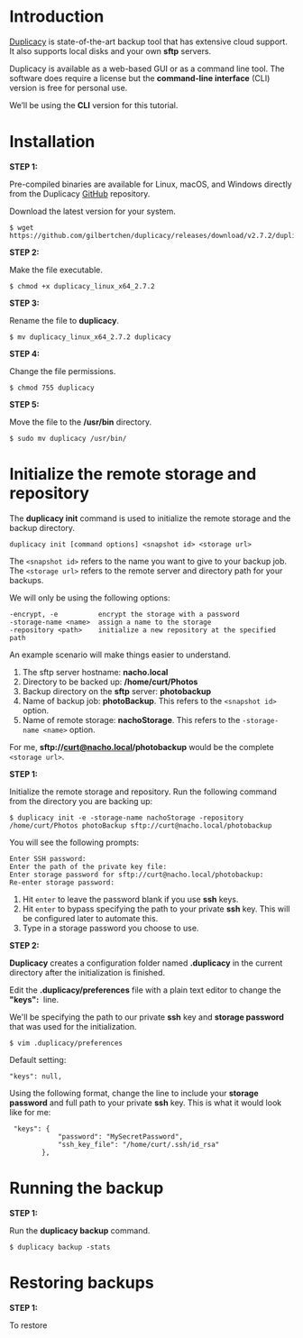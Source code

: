 # Introduction

[Duplicacy](https://duplicacy.com) is state-of-the-art backup tool that has extensive cloud support. It also supports local disks and your own **sftp** servers.     

Duplicacy is available as a web-based GUI or as a command line tool. 
The software does require a license but the **command-line interface** (CLI) version is free for personal use.  
  
We’ll be using the **CLI** version for this tutorial.

# Installation    

**STEP 1:**   

Pre-compiled binaries are available for Linux, macOS, and Windows directly from the Duplicacy [GitHub](https://github.com/gilbertchen/duplicacy/releases) repository.

Download the latest version for your system.
~~~
$ wget https://github.com/gilbertchen/duplicacy/releases/download/v2.7.2/duplicacy_linux_x64_2.7.2
~~~

**STEP 2:**    

Make the file executable.
~~~
$ chmod +x duplicacy_linux_x64_2.7.2
~~~
   
**STEP 3:**  

Rename the file to **duplicacy**.
~~~
$ mv duplicacy_linux_x64_2.7.2 duplicacy
~~~

**STEP 4:**  

Change the file permissions.
~~~
$ chmod 755 duplicacy
~~~

**STEP 5:**  

Move the file to the **/usr/bin** directory.
~~~
$ sudo mv duplicacy /usr/bin/
~~~

# Initialize the remote storage and repository

The **duplicacy init** command is used to initialize the remote storage and the backup directory.
~~~
duplicacy init [command options] <snapshot id> <storage url>
~~~
The `<snapshot id>` refers to the name you want to give to your backup job.    
The `<storage url>` refers to the remote server and directory path for your backups.

We will only be using the following options:
~~~
-encrypt, -e          encrypt the storage with a password
-storage-name <name>  assign a name to the storage
-repository <path>    initialize a new repository at the specified path
~~~

An example scenario will make things easier to understand.

1. The sftp server hostname: **nacho.local**
2. Directory to be backed up: **/home/curt/Photos** 
3. Backup directory on the **sftp** server: **photobackup**
4. Name of backup job: **photoBackup**. This refers to the `<snapshot id>` option.
5. Name of remote storage: **nachoStorage**. This refers to the `-storage-name <name>` option.

For me, **sftp://curt@nacho.local/photobackup** would be the complete `<storage url>`.    

**STEP 1:**      

Initialize the remote storage and repository. Run the following command from the directory you are backing up:
~~~
$ duplicacy init -e -storage-name nachoStorage -repository /home/curt/Photos photoBackup sftp://curt@nacho.local/photobackup
~~~
You will see the following prompts:
~~~
Enter SSH password:
Enter the path of the private key file:
Enter storage password for sftp://curt@nacho.local/photobackup:
Re-enter storage password:
~~~

1. Hit `enter` to leave the password blank if you use **ssh** keys.       
2. Hit `enter` to bypass specifying the path to your private **ssh** key. This will be configured later to automate this.   
3. Type in a storage password you choose to use.

**STEP 2:**    

**Duplicacy** creates a configuration folder named **.duplicacy** in the current directory after the initialization is finished.   

Edit the **.duplicacy/preferences** file with a plain text editor to change the **"keys":**&nbsp; line.    

We'll be specifying the path to our private **ssh** key and **storage password** that was used for the initialization.
~~~
$ vim .duplicacy/preferences
~~~

Default setting:
~~~
"keys": null,
~~~

Using the following format, change the line to include your **storage password** and full path to your private **ssh** key. This is what it would look like for me:
~~~
 "keys": {
            "password": "MySecretPassword",
            "ssh_key_file": "/home/curt/.ssh/id_rsa"
        },
~~~

# Running the backup

**STEP 1:**    

Run the **duplicacy backup** command.
~~~
$ duplicacy backup -stats
~~~

# Restoring backups    

**STEP 1:**

To restore
